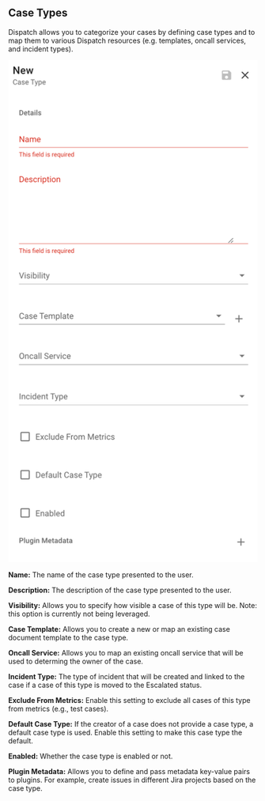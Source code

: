 ## Case Types

Dispatch allows you to categorize your cases by defining case types and to map them to various Dispatch resources (e.g. templates, oncall services, and incident types).

![](../../../.gitbook/assets/admin-ui-case-types.png)

**Name:** The name of the case type presented to the user.

**Description:** The description of the case type presented to the user.

**Visibility:** Allows you to specify how visible a case of this type will be. Note: this option is currently not being leveraged.

**Case Template:** Allows you to create a new or map an existing case document template to the case type.

**Oncall Service:** Allows you to map an existing oncall service that will be used to determing the owner of the case.

**Incident Type:** The type of incident that will be created and linked to the case if a case of this type is moved to the Escalated status.

**Exclude From Metrics:** Enable this setting to exclude all cases of this type from metrics (e.g., test cases).

**Default Case Type:** If the creator of a case does not provide a case type, a default case type is used. Enable this setting to make this case type the default.

**Enabled:** Whether the case type is enabled or not.

**Plugin Metadata:** Allows you to define and pass metadata key-value pairs to plugins. For example, create issues in different Jira projects based on the case type.
